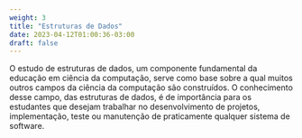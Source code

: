 ```yaml
---
weight: 3
title: "Estruturas de Dados"
date: 2023-04-12T01:00:36-03:00
draft: false
---
```


O estudo de estruturas de dados, um componente fundamental da educação em ciência da computação, serve como base sobre a qual muitos outros campos da ciência da computação são construídos. O conhecimento desse campo, das estruturas de dados, é de importância para os estudantes que desejam trabalhar no desenvolvimento de projetos, implementação, teste ou manutenção de praticamente qualquer sistema de software.